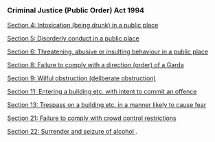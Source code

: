 ###  Criminal Justice (Public Order) Act 1994

[ Section 4: Intoxication (being drunk) in a public place
](http://www.irishstatutebook.ie/1994/en/act/pub/0002/sec0004.html#zza2y1994s4)

[ Section 5: Disorderly conduct in a public place
](http://www.irishstatutebook.ie/1994/en/act/pub/0002/sec0005.html)

[ Section 6: Threatening, abusive or insulting behaviour in a public place
](http://www.irishstatutebook.ie/1994/en/act/pub/0002/sec0006.html)

[ Section 8: Failure to comply with a direction (order) of a Garda
](http://www.irishstatutebook.ie/1994/en/act/pub/0002/sec0008.html)

[ Section 9: Wilful obstruction (deliberate obstruction)
](http://www.irishstatutebook.ie/1994/en/act/pub/0002/sec0009.html)

[ Section 11: Entering a building etc. with intent to commit an offence
](http://www.irishstatutebook.ie/1994/en/act/pub/0002/sec0011.html)

[ Section 13: Trespass on a building etc. in a manner likely to cause fear
](http://www.irishstatutebook.ie/eli/1994/act/2/section/13/enacted/en/html#sec13)

[ Section 21: Failure to comply with crowd control restrictions
](http://www.irishstatutebook.ie/eli/1994/act/2/section/21/enacted/en/html)

[ Section 22: Surrender and seizure of alcohol
](http://www.irishstatutebook.ie/1994/en/act/pub/0002/sec0022.html) .
